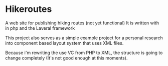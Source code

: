 # Hikeroutes
A web site for publishing hiking routes (not yet functional)
It is written with  in php and the Laveral framework

This project also serves as a simple example project for a personal research into component based layout system that uses  XML files.

Because i'm rewriting the use  VC from PHP to XML, the structure is going to change completely (It's not good enough at this moments).

    

